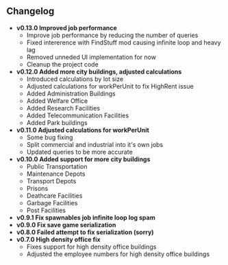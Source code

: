 ## Changelog
- **v0.13.0 Improved job performance**
	- Improve job performance by reducing the number of queries
	- Fixed intererence with FindStuff mod causing infinite loop and heavy lag
	- Removed unneded UI implementation for now
	- Cleanup the project code
- **v0.12.0 Added more city buildings, adjusted calculations**
    - Introduced calculations by lot size
	- Adjusted calculations for workPerUnit to fix HighRent issue
	- Added Administration Buildings
	- Added Welfare Office
	- Added Research Facilities
	- Added Telecommunication Facilities
	- Added Park buildings
- **v0.11.0 Adjusted calculations for workPerUnit**
	- Some bug fixing
	- Split commercial and industrial into it's own jobs
	- Updated queries to be more accurate
- **v0.10.0 Added support for more city buildings**
	- Public Transportation
	- Maintenance Depots
	- Transport Depots
	- Prisons
	- Deathcare Facilities
	- Garbage Facilities
	- Post Facilities
- **v0.9.1 Fix spawnables job infinite loop log spam**
- **v0.9.0 Fix save game serialization**
- **v0.8.0 Failed attempt to fix serialization (sorry)**
- **v0.7.0 High density office fix**
	- Fixes support for high density office buildings
	- Adjusted the employee numbers for high density office buildings
